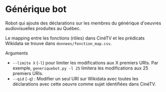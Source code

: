 # Générique bot

Robot qui ajoute des déclarations sur les membres du générique d'oeuvres audiovisuelles produites au Québec.

Le mapping entre les fonctions (rôles) dans CinéTV et les prédicats Wikidata se trouve dans `donnees/fonction_map.csv`.

Arguments
* `--limite X` (`-l`) pour limiter les modifications aux X premiers URIs. Par exemple, `generiquebot.py -l 25` limitera les modifications aux 25 premiers URIs.
* `--qid` (`-q`) : Modifier un seul URI sur Wikidata avec toutes les déclarations avec cette oeuvre comme sujet identifiées dans CinéTV.